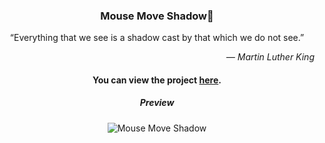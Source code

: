 <div align="center">
  
### Mouse Move Shadow👥

“Everything that we see is a shadow cast by that which we do not see.”
_<div align="end">― Martin Luther King</div>_

#### You can view the project [here](https://isbendiyarovanezrin.github.io/MouseMoveShadow "Click me!👥").

##### Preview

![Mouse Move Shadow](https://i.postimg.cc/T2HdDbPF/shadow.gif)

</div>
